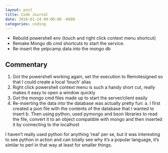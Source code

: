 ```yaml
---
layout: post
title: Code Journal
date: 2018-01-24 00:00:00 -0600
categories: coding
---
```


- Rebuild powershell env (touch and right click context menu shortcut)
- Remake Mongo db cmd shortcuts to start the service.
- Re-insert the yelpcamp data into the mongo db

## Commentary

1. Got the powershell working again, set the execution to Remotesigned so that I could create a local ‘touch’ alias
2. Right click powershell context menu is such a handy short cut, really makes it easy to open a window quickly
3. Got the mongo cmd files made up to start the server/client easily
4. Re-inserting the data into the database was actually pretty fun:
   a. I first created a json file with the contents of the database that I wanted to insert
   b. Then using python, used pymongo and bson libraries to read the file, convert it to an object compatible with mongo and then inserted it by connecting to the localhost

I haven’t really used python for anything ‘real’ per se, but it was interesting to see python in action and can totally see why it’s a popular language, it’s similar to perl in that way at least for smaller things.
